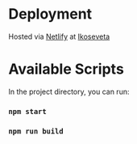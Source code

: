 # Deployment

Hosted via [Netlify](https://www.netlify.com/) at [Ikoseveta](https://ikoseveta.com/)

# Available Scripts

In the project directory, you can run:

### `npm start`

### `npm run build`
